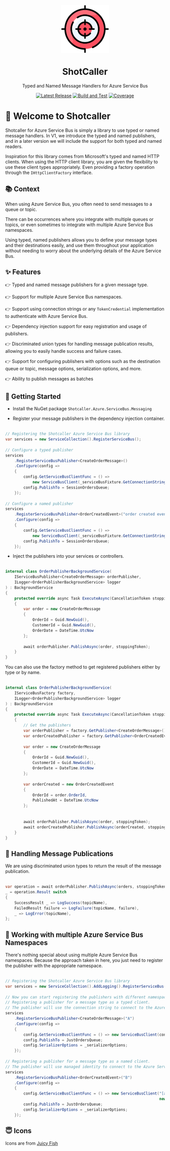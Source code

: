 ﻿<div align="center">
<img src="target.png" alt="ShotCaller" width="150px"/>

# ShotCaller

Typed and Named Message Handlers for Azure Service Bus


[![Latest Release](https://img.shields.io/github/v/release/Cheranga/shotcaller?sort=semver)](https://github.com/Cheranga/shotcaller/releases/latest)
[![Build and Test](https://github.com/Cheranga/shotcaller/actions/workflows/ci-pipeline.yml/badge.svg)](https://github.com/Cheranga/shotcaller/actions/workflows/ci-pipeline.yml)
[![Coverage](https://img.shields.io/endpoint?url=https://gist.githubusercontent.com/Cheranga/39e81c066bc22668168352b8484ef7df/raw/coverage-badge.json)](https://github.com/Cheranga/shotcaller/actions/workflows/restore-build-test.yml)

</div>

# :tada: Welcome to Shotcaller

Shotcaller for Azure Service Bus is simply a library to use typed or named message handlers.
In V1, we introduce the typed and named publishers, and in a later version we will include the
support for both typed and named readers.

Inspiration for this library comes from Microsoft's typed and named HTTP clients.
When using the HTTP client library, you are given the flexibility to use these client types
appropriately. Even providing a factory operation through the `IHttpClientFactory` interface.

## :books: Context

When using Azure Service Bus, you often need to send messages to a queue or topic.

There can be occurrences where you integrate with multiple queues or topics, or even sometimes
to integrate with multiple Azure Service Bus namespaces.

Using typed, named publishers allows you to define your message types and their destinations easily, and use
them throughout your application without needing to worry about the underlying details of the Azure Service Bus.

## :sparkles: Features

:point_right: Typed and named message publishers for a given message type.

:point_right: Support for multiple Azure Service Bus namespaces.

:point_right: Support using connection strings or any `TokenCredential` implementation to authenticate with 
Azure Service Bus.

:point_right: Dependency injection support for easy registration and usage of publishers.

:point_right: Discriminated union types for handling message publication results, allowing you to easily handle success and failure
cases.

:point_right: Support for configuring publishers with options such as the destination queue or topic, message options,
serialization options, and more.

:point_right: Ability to publish messages as batches

## :runner: Getting Started

* Install the NuGet package `Shotcaller.Azure.ServiceBus.Messaging`

* Register your message publishers in the dependency injection container.

```csharp

// Registering the Shotcaller Azure Service Bus library
var services = new ServiceCollection().RegisterServiceBus();

// Configure a typed publisher
services
    .RegisterServiceBusPublisher<CreateOrderMessage>()
    .Configure(config =>
    {
        config.GetServiceBusClientFunc = () =>
            new ServiceBusClient(_serviceBusFixture.GetConnectionString());
        config.PublishTo = SessionOrdersQueue;
    });

// Configure a named publisher
services
    .RegisterServiceBusPublisher<OrderCreatedEvent>("order created event publisher")
    .Configure(config =>
    {
        config.GetServiceBusClientFunc = () =>
            new ServiceBusClient(_serviceBusFixture.GetConnectionString());
        config.PublishTo = SessionOrdersQueue;
    });

```

* Inject the publishers into your services or controllers.

```csharp

internal class OrderPublisherBackgroundService(
    IServiceBusPublisher<CreateOrderMessage> orderPublisher,
    ILogger<OrderPublisherBackgroundService> logger
) : BackgroundService
{
    protected override async Task ExecuteAsync(CancellationToken stoppingToken)
    {
        var order = new CreateOrderMessage
        {
            OrderId = Guid.NewGuid(),
            CustomerId = Guid.NewGuid(),
            OrderDate = DateTime.UtcNow
        };
        
        await orderPublisher.PublishAsync(order, stoppingToken);
    }
}
```

You can also use the factory method to get registered publishers either by type or by name.

```csharp

internal class OrderPublisherBackgroundService(
    IServiceBusFactory factory,
    ILogger<OrderPublisherBackgroundService> logger
) : BackgroundService
{
    protected override async Task ExecuteAsync(CancellationToken stoppingToken)
    {
        // Get the publishers
        var orderPublisher = factory.GetPublisher<CreateOrderMessage>();
        var orderCreatedPublisher = factory.GetPublisher<OrderCreatedEvent>("order created event publisher");
        
        var order = new CreateOrderMessage
        {
            OrderId = Guid.NewGuid(),
            CustomerId = Guid.NewGuid(),
            OrderDate = DateTime.UtcNow
        };
        
        var orderCreated = new OrderCreatedEvent
        {
            OrderId = order.OrderId,
            PublishedAt = DateTime.UtcNow
        };
        
        
        await orderPublisher.PublishAsync(order, stoppingToken);
        await orderCreatedPublisher.PublishAsync(orderCreated, stoppingToken);
    }
}

```

## :dart: Handling Message Publications

We are using discriminated union types to return the result of the message publication.

```csharp

var operation = await orderPublisher.PublishAsync(orders, stoppingToken);
_ = operation.Result switch
{
    SuccessResult _ => LogSuccess(topicName),
    FailedResult failure => LogFailure(topicName, failure),
    _ => LogError(topicName),
};

```

## :dart: Working with multiple Azure Service Bus Namespaces

There's nothing special about using multiple Azure Service Bus namespaces.
Because the approach taken in here, you just need to register the publisher with the appropriate namespace. 

```csharp

// Registering the Shotcaller Azure Service Bus library
var services = new ServiceCollection().AddLogging().RegisterServiceBus();

// Now you can start registering the publishers with different namespaces.
// Registering a publisher for a message type as a typed client.
// The publisher will use the connection string to connect to the Azure Service Bus namespace.
services
    .RegisterServiceBusPublisher<CreateOrderMessage>("A")
    .Configure(config =>
    {
        config.GetServiceBusClientFunc = () => new ServiceBusClient(connectionString1);
        config.PublishTo = JustOrdersQueue;
        config.SerializerOptions = _serializerOptions;
    });

// Registering a publisher for a message type as a named client.
// The publisher will use managed identity to connect to the Azure Service Bus namespace.
services
    .RegisterServiceBusPublisher<OrderCreatedEvent>("B")
    .Configure(config =>
    {
        config.GetServiceBusClientFunc = () => new ServiceBusClient("[azure service bus namespace name]", 
                                                                    new ManagedIdentityCredential());
        config.PublishTo = JustOrdersQueue;
        config.SerializerOptions = _serializerOptions;
    });

```


## :innocent: Icons
Icons are from [Juicy Fish](https://www.flaticon.com/free-icons/target)


